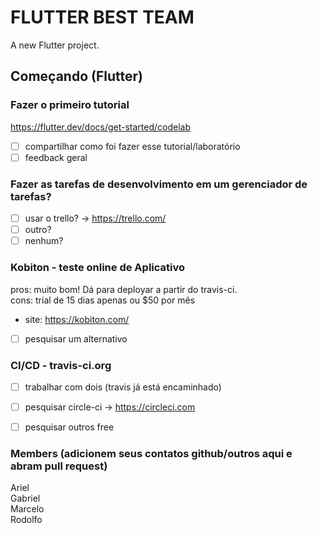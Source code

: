 # FLUTTER BEST TEAM

A new Flutter project.

## Começando (Flutter)

### Fazer o primeiro tutorial  

https://flutter.dev/docs/get-started/codelab  
- [ ] compartilhar como foi fazer esse tutorial/laboratório  
- [ ] feedback geral  
    
### Fazer as tarefas de desenvolvimento em um gerenciador de tarefas?  

- [ ] usar o trello? -> https://trello.com/  
- [ ] outro?  
- [ ] nenhum?  
    
### Kobiton - teste online de Aplicativo  
pros: muito bom! Dá para deployar a partir do travis-ci.  
cons: trial de 15 dias apenas ou $50 por mês  
- site: https://kobiton.com/  
- [ ] pesquisar um alternativo  
    
### CI/CD - travis-ci.org  

- [ ] trabalhar com dois (travis já está encaminhado)
- [ ] pesquisar circle-ci -> https://circleci.com
- [ ] pesquisar outros free
    
    
### Members (adicionem seus contatos github/outros aqui e abram pull request)
Ariel  
Gabriel  
Marcelo  
Rodolfo  

